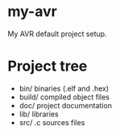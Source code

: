 # my-avr
My AVR default project setup.


# Project tree
- bin/        binaries (.elf and .hex)
- build/      compiled object files
- doc/        project documentation
- lib/        libraries
- src/        .c sources files
